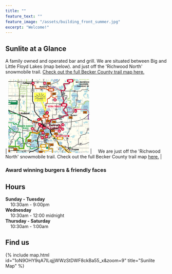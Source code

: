 ```yaml
---
title: ""
feature_text: ""
feature_image: "/assets/building_front_summer.jpg"
excerpt: "Welcome!"
---
```

## Sunlite at a Glance
A family owned and operated bar and grill. We are situated between Big and Little Floyd Lakes (map below). and just off the 'Richwood North' snowmobile trail. [Check out the full Becker County trail map here.](http://www.co.becker.mn.us/dept/parks_recreation/snowmobile.aspx)    

| <img src="\assets\trailmap.png" height=50% width=50%> | &nbsp; &nbsp; We are just off the 'Richwood North' snowmobile trail. Check out the full Becker County trail map [here.](http://www.co.becker.mn.us/dept/parks_recreation/snowmobile.aspx)     |

### Award winning burgers & friendly faces




## Hours

**Sunday - Tuesday**   
&nbsp; &nbsp; 10:30am - 9:00pm  
**Wednesday**   
&nbsp; &nbsp; 10:30am - 12:00 midnight  
**Thursday - Saturday**   
&nbsp; &nbsp; 10:30am - 1:00am  



## Find us

{% include map.html id="1oN9OHY9qA7ILqjjWWzStDWF8ckBa55_x&zoom=9" title="Sunlite Map" %}





<!---
## Sunlite at a Glance

- Boat access from both Big, Middle, and Little Floyd Lakes
- Pool tables & bubble hockey
- some other stuff


## Local Partners!
Here are some of the local businesses we purcahse from.

- Tomatoes, cucumbers, and other produce from [Lakeview Greenhouse](https://www.facebook.com/pages/category/Local-Business/Lakeview-Greenhouses-1733740066719982/)
- Onions from [Gulseth Farms](http://www.lakesareafarmersmarket.com/?post_type=team&p=2802)
- Fresh ground beef from Hoffman's Meat Market.
- Pizza from [Great North Pizza Co.](https://www.greatnorthpizzaco.com/)
-->
